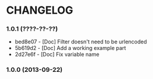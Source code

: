 # CHANGELOG

### 1.0.1 (????-??-??)

 * bed8e07 - [Doc] Filter doesn't need to be urlencoded
 * 5b619d2 - [Doc] Add a working example part
 * 2d27e6f - [Doc] Fix variable name

### 1.0.0 (2013-09-22)
